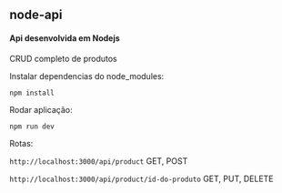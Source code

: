 ## node-api ##

#### Api desenvolvida em Nodejs ####

CRUD completo de produtos

Instalar dependencias do node_modules:

`npm install`

Rodar aplicação:

`npm run dev`

Rotas:

`http://localhost:3000/api/product` GET, POST

`http://localhost:3000/api/product/id-do-produto` GET, PUT, DELETE
